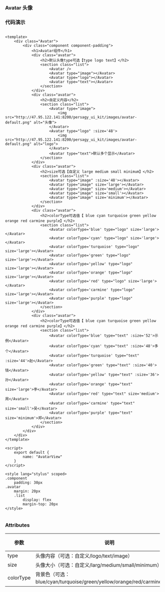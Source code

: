 ### Avatar 头像

<template>
	<div class="Avatar">
		<div class="component component-padding">
			<h1>Avatar组件</h1>
			<div class="avatar">
				<h2>默认头像type可选【type logo text】</h2>
				<section class="list">
					<Avatar />
					<Avatar type="image"></Avatar>
					<Avatar type="logo"></Avatar>
					<Avatar type="text"></Avatar>
				</section>
			</div>
			<div class="avatar">
				<h2>自定义内容</h2>
				<section class="list">
					<Avatar type="image">
						<img src="http://47.95.122.141:8200/persagy_ui_kit/images/avatar-default.png" alt="头像">
					</Avatar>
					<Avatar type="logo" :size='48'>
						<img src="http://47.95.122.141:8200/persagy_ui_kit/images/avatar-default.png" alt="logo">
					</Avatar>
					<Avatar type="text">默认多个显示</Avatar>
				</section>
			</div>
			<div class="avatar">
				<h2>size可选【自定义 large medium small minimum】</h2>
				<section class="list">
					<Avatar type="image" :size='48'></Avatar>
					<Avatar type="image" size='large'></Avatar>
					<Avatar type="image" size='medium'></Avatar>
					<Avatar type="image" size='small'></Avatar>
					<Avatar type="image" size='minimum'></Avatar>
				</section>
			</div>
			<div class="avatar">
				<h2>colorType可选值【 blue cyan turquoise green yellow orange red carmine purple】</h2>
				<section class="list">
					<Avatar colorType='blue' type="logo" size='large'></Avatar>
					<Avatar colorType='cyan' type="logo" size='large'></Avatar>
					<Avatar colorType='turquoise' type="logo" size='large'></Avatar>
					<Avatar colorType='green' type="logo" size='large'></Avatar>
					<Avatar colorType='yellow' type="logo" size='large'></Avatar>
					<Avatar colorType='orange' type="logo" size='large'></Avatar>
					<Avatar colorType='red' type="logo" size='large'></Avatar>
					<Avatar colorType='carmine' type="logo" size='large'></Avatar>
					<Avatar colorType='purple' type="logo" size='large'></Avatar>
				</section>
			</div>
			<div class="avatar">
				<h2>colorType可选值【 blue cyan turquoise green yellow orange red carmine purple】</h2>
				<section class="list">
					<Avatar colorType='blue' type="text" :size='52'>示例</Avatar>
					<Avatar colorType='cyan' type="text" :size='48'>多个</Avatar>
					<Avatar colorType='turquoise' type="text" :size='44'>赵</Avatar>
					<Avatar colorType='green' type="text" :size='40'>钱</Avatar>
					<Avatar colorType='yellow' type="text" :size='36'>孙</Avatar>
					<Avatar colorType='orange' type="text" size='large'>李</Avatar>
					<Avatar colorType='red' type="text" size='medium'>周</Avatar>
					<Avatar colorType='carmine' type="text" size='small'>吴</Avatar>
					<Avatar colorType='purple' type="text" size='minimum'>郑</Avatar>
				</section>
			</div>
		</div>
	</div>
</template>

<script>
    export default {
        name: "AvatarView"
    }
</script>

<style lang="stylus" scoped>
.component
	padding: 30px
.avatar
	margin: 20px
	.list
		display: flex
		margin-top: 20px
</style>


### 代码演示

```vue

<template>
	<div class="Avatar">
		<div class="component component-padding">
			<h1>Avatar组件</h1>
			<div class="avatar">
				<h2>默认头像type可选【type logo text】</h2>
				<section class="list">
					<Avatar />
					<Avatar type="image"></Avatar>
					<Avatar type="logo"></Avatar>
					<Avatar type="text"></Avatar>
				</section>
			</div>
			<div class="avatar">
				<h2>自定义内容</h2>
				<section class="list">
					<Avatar type="image">
						<img src="http://47.95.122.141:8200/persagy_ui_kit/images/avatar-default.png" alt="头像">
					</Avatar>
					<Avatar type="logo" :size='48'>
						<img src="http://47.95.122.141:8200/persagy_ui_kit/images/avatar-default.png" alt="logo">
					</Avatar>
					<Avatar type="text">默认多个显示</Avatar>
				</section>
			</div>
			<div class="avatar">
				<h2>size可选【自定义 large medium small minimum】</h2>
				<section class="list">
					<Avatar type="image" :size='48'></Avatar>
					<Avatar type="image" size='large'></Avatar>
					<Avatar type="image" size='medium'></Avatar>
					<Avatar type="image" size='small'></Avatar>
					<Avatar type="image" size='minimum'></Avatar>
				</section>
			</div>
			<div class="avatar">
				<h2>colorType可选值【 blue cyan turquoise green yellow orange red carmine purple】</h2>
				<section class="list">
					<Avatar colorType='blue' type="logo" size='large'></Avatar>
					<Avatar colorType='cyan' type="logo" size='large'></Avatar>
					<Avatar colorType='turquoise' type="logo" size='large'></Avatar>
					<Avatar colorType='green' type="logo" size='large'></Avatar>
					<Avatar colorType='yellow' type="logo" size='large'></Avatar>
					<Avatar colorType='orange' type="logo" size='large'></Avatar>
					<Avatar colorType='red' type="logo" size='large'></Avatar>
					<Avatar colorType='carmine' type="logo" size='large'></Avatar>
					<Avatar colorType='purple' type="logo" size='large'></Avatar>
				</section>
			</div>
			<div class="avatar">
				<h2>colorType可选值【 blue cyan turquoise green yellow orange red carmine purple】</h2>
				<section class="list">
					<Avatar colorType='blue' type="text" :size='52'>示例</Avatar>
					<Avatar colorType='cyan' type="text" :size='48'>多个</Avatar>
					<Avatar colorType='turquoise' type="text" :size='44'>赵</Avatar>
					<Avatar colorType='green' type="text" :size='40'>钱</Avatar>
					<Avatar colorType='yellow' type="text" :size='36'>孙</Avatar>
					<Avatar colorType='orange' type="text" size='large'>李</Avatar>
					<Avatar colorType='red' type="text" size='medium'>周</Avatar>
					<Avatar colorType='carmine' type="text" size='small'>吴</Avatar>
					<Avatar colorType='purple' type="text" size='minimum'>郑</Avatar>
				</section>
			</div>
		</div>
	</div>
</template>

<script>
    export default {
        name: "AvatarView"
    }
</script>

<style lang="stylus" scoped>
.component
	padding: 30px
.avatar
	margin: 20px
	.list
		display: flex
		margin-top: 20px
</style>


```

### Attributes

| 参数     | 说明  | 类型    | 默认值  | 必须    |
| ------- | ---- | ------ | ------- | ------ |
| type    | 头像内容（可选：自定义/logo/text/image） | String | image | no     |
| size    | 头像大小（可选：自定义/larg/medium/small/minimum） | String/Number | medium | no     |
| colorType    | 背景色（可选：blue/cyan/turquoise/green/yellow/orange/red/carmine/purple） | String | blue | no     |